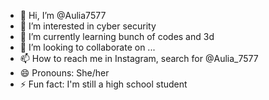 - 👋 Hi, I’m @Aulia7577
- 👀 I’m interested in cyber security
- 🌱 I’m currently learning bunch of codes and 3d
- 💞️ I’m looking to collaborate on ...
- 📫 How to reach me in Instagram, search for @Aulia_7577
- 😄 Pronouns: She/her
- ⚡ Fun fact: I'm still a high school student

<!---
Aulia7577/Aulia7577 is a ✨ special ✨ repository because its `README.md` (this file) appears on your GitHub profile.
You can click the Preview link to take a look at your changes.
--->
